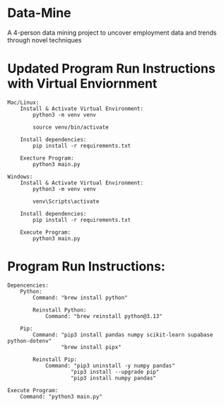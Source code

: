 # Data-Mine
A 4-person data mining project to uncover employment data and trends through novel techniques

# Updated Program Run Instructions with Virtual Enviornment
    
    Mac/Linux:
        Install & Activate Virtual Environment:
            python3 -m venv venv

            source venv/bin/activate

        Install dependencies:
            pip install -r requirements.txt

        Execture Program:
            python3 main.py

    Windows:
        Install & Activate Virtual Environment:
            python3 -m venv venv
            
            venv\Scripts\activate

        Install dependencies:
            pip install -r requirements.txt

        Execute Program:
            python3 main.py



# Program Run Instructions:
    Depencencies:
        Python:
            Command: "brew install python"

            Reinstall Python:
                Command: "brew reinstall python@3.13"

        Pip:
            Command: "pip3 install pandas numpy scikit-learn supabase python-dotenv"
                     "brew install pipx"

            Reinstall Pip:
                Command: "pip3 uninstall -y numpy pandas"
                        "pip3 install --upgrade pip"
                        "pip3 install numpy pandas"

    Execute Program:
        Command: "python3 main.py"




